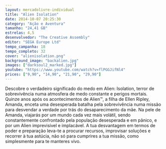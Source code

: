 ```yaml
---
layout: mercadolivre-individual
title: "Alien Isolation"
date: 2014-10-07 20:25:30
category: "Ação e Aventura"
tamanho: "24,41 GB"
estrelas: 4,5
desenvolvedor: "The Creative Assembly"
editor: "SEGA Europe Ltd"
tempo_campanha: 18
tempo_completo: 32
cover: "alienisolation.png"
background_image: "backalien.jpg"
images: ["darksoul2_marked.jpg"]
youtube: "https://www.youtube.com/watch?v=flPGGJifNl4"
prices: ["9,90", "14,90", "21,90", "29,90"]
---
```


Descobre o verdadeiro significado do medo em Alien: Isolation, terror de sobrevivência numa atmosfera de medo constante e perigos mortais. Quinze anos após os acontecimentos de Alien™, a filha de Ellen Ripley, Amanda, enceta uma desesperada batalha pela sobrevivência numa missão para desvendar a verdade por trás do desaparecimento da mãe. Na pele de Amanda, viajarás por um mundo cada vez mais volátil, sendo constantemente confrontado pela população desesperada e em pânico, e por um Alien imprevisível e implacável. A tua desvantagem em termos de poder e preparação leva-te a procurar recursos, improvisar soluções e recorrer à tua astúcia, não só para cumprires a tua missão, como simplesmente para te manteres vivo.
